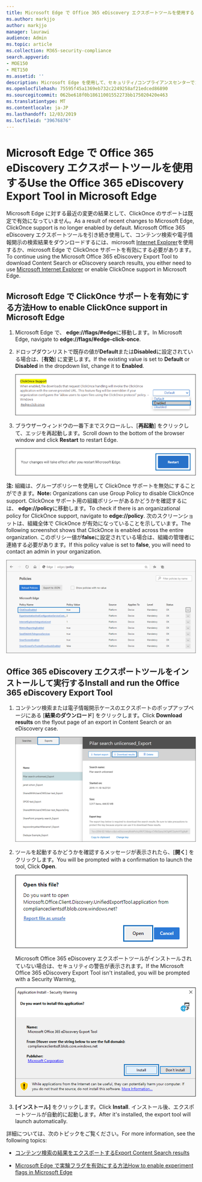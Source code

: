 ```yaml
---
title: Microsoft Edge で Office 365 eDiscovery エクスポートツールを使用する
ms.author: markjjo
author: markjjo
manager: laurawi
audience: Admin
ms.topic: article
ms.collection: M365-security-compliance
search.appverid:
- MOE150
- MET150
ms.assetid: ''
description: Microsoft Edge を使用して、セキュリティ/コンプライアンスセンターでコンテンツ検索および電子情報開示から検索結果をエクスポートするには、ClickOnce サポートを有効にする必要があります。
ms.openlocfilehash: 75595f45a1369eb732c2249258af21edced86890
ms.sourcegitcommit: 062be618f0b18611001552273bb175020420e463
ms.translationtype: MT
ms.contentlocale: ja-JP
ms.lasthandoff: 12/03/2019
ms.locfileid: "39676876"
---
```

# <a name="use-the-office-365-ediscovery-export-tool-in-microsoft-edge"></a><span data-ttu-id="a7546-103">Microsoft Edge で Office 365 eDiscovery エクスポートツールを使用する</span><span class="sxs-lookup"><span data-stu-id="a7546-103">Use the Office 365 eDiscovery Export Tool in Microsoft Edge</span></span>

<span data-ttu-id="a7546-104">Microsoft Edge に対する最近の変更の結果として、ClickOnce のサポートは既定で有効になっていません。</span><span class="sxs-lookup"><span data-stu-id="a7546-104">As a result of recent changes to Microsoft Edge, ClickOnce support is no longer enabled by default.</span></span> <span data-ttu-id="a7546-105">Microsoft Office 365 eDiscovery エクスポートツールを引き続き使用して、コンテンツ検索や電子情報開示の検索結果をダウンロードするには、microsoft [Internet Explorer](https://support.microsoft.com/help/17621/internet-explorer-downloads)を使用するか、microsoft Edge で ClickOnce サポートを有効にする必要があります。</span><span class="sxs-lookup"><span data-stu-id="a7546-105">To continue using the Microsoft Office 365 eDiscovery Export Tool to download Content Search or eDiscovery search results, you either need to use [Microsoft Internet Explorer](https://support.microsoft.com/help/17621/internet-explorer-downloads) or enable ClickOnce support in Microsoft Edge.</span></span>

## <a name="how-to-enable-clickonce-support-in-microsoft-edge"></a><span data-ttu-id="a7546-106">Microsoft Edge で ClickOnce サポートを有効にする方法</span><span class="sxs-lookup"><span data-stu-id="a7546-106">How to enable ClickOnce support in Microsoft Edge</span></span>

1. <span data-ttu-id="a7546-107">Microsoft Edge で、 **edge://flags/#edge**に移動します。</span><span class="sxs-lookup"><span data-stu-id="a7546-107">In Microsoft Edge, navigate to **edge://flags/#edge-click-once**.</span></span>

2. <span data-ttu-id="a7546-108">ドロップダウンリストで既存の値が**Default**または**Disabled**に設定されている場合は、[**有効**] に変更します。</span><span class="sxs-lookup"><span data-stu-id="a7546-108">If the existing value is set to **Default** or **Disabled** in the dropdown list, change it to **Enabled**.</span></span>
    
   ![](media/ClickOnceimage1.png)

3. <span data-ttu-id="a7546-109">ブラウザーウィンドウの一番下までスクロールし、[**再起動**] をクリックして、エッジを再起動します。</span><span class="sxs-lookup"><span data-stu-id="a7546-109">Scroll down to the bottom of the browser window and click **Restart** to restart Edge.</span></span>

   ![](media/ClickOnceimage2.png)

<span data-ttu-id="a7546-110">**注:** 組織は、グループポリシーを使用して ClickOnce サポートを無効にすることができます。</span><span class="sxs-lookup"><span data-stu-id="a7546-110">**Note:** Organizations can use Group Policy to disable ClickOnce support.</span></span> <span data-ttu-id="a7546-111">ClickOnce サポート用の組織ポリシーがあるかどうかを確認するには、 **edge://policy**に移動します。</span><span class="sxs-lookup"><span data-stu-id="a7546-111">To check if there is an organizational policy for ClickOnce support, navigate to **edge://policy**.</span></span> <span data-ttu-id="a7546-112">次のスクリーンショットは、組織全体で ClickOnce が有効になっていることを示しています。</span><span class="sxs-lookup"><span data-stu-id="a7546-112">The following screenshot shows that ClickOnce is enabled across the entire organization.</span></span> <span data-ttu-id="a7546-113">このポリシー値が**false**に設定されている場合は、組織の管理者に連絡する必要があります。</span><span class="sxs-lookup"><span data-stu-id="a7546-113">If this policy value is set to **false**, you will need to contact an admin in your organization.</span></span>

![](media/ClickOnceimage3.png)

## <a name="install-and-run-the-office-365-ediscovery-export-tool"></a><span data-ttu-id="a7546-114">Office 365 eDiscovery エクスポートツールをインストールして実行する</span><span class="sxs-lookup"><span data-stu-id="a7546-114">Install and run the Office 365 eDiscovery Export Tool</span></span>

1. <span data-ttu-id="a7546-115">コンテンツ検索または電子情報開示ケースのエクスポートのポップアップページにある [**結果のダウンロード**] をクリックします。</span><span class="sxs-lookup"><span data-stu-id="a7546-115">Click **Download results** on the flyout page of an export in Content Search or an eDiscovery case.</span></span>

   ![検索結果をダウンロードするには、ポップアップページの [結果のダウンロード] をクリックします。](media/ClickOnceExport1.png)

2. <span data-ttu-id="a7546-117">ツールを起動するかどうかを確認するメッセージが表示されたら、[**開く**] をクリックします。</span><span class="sxs-lookup"><span data-stu-id="a7546-117">You will be prompted with a confirmation to launch the tool, Click **Open**.</span></span>

   ![[開く] をクリックして電子情報開示エクスポートツールを起動します。](media/ClickOnceimage4.png)

   <span data-ttu-id="a7546-119">Microsoft Office 365 eDiscovery エクスポートツールがインストールされていない場合は、セキュリティの警告が表示されます。</span><span class="sxs-lookup"><span data-stu-id="a7546-119">If the Microsoft Office 365 eDiscovery Export Tool isn't installed, you will be prompted with a Security Warning,</span></span> 

   ![[インストール] をクリックして電子情報開示エクスポートツールをインストールします。](media/ClickOnceimage5.png)

3. <span data-ttu-id="a7546-121">**[インストール]** をクリックします。</span><span class="sxs-lookup"><span data-stu-id="a7546-121">Click **Install**.</span></span> <span data-ttu-id="a7546-122">インストール後、エクスポートツールが自動的に起動します。</span><span class="sxs-lookup"><span data-stu-id="a7546-122">After it's installed, the export tool will launch automatically.</span></span>

<span data-ttu-id="a7546-123">詳細については、次のトピックをご覧ください。</span><span class="sxs-lookup"><span data-stu-id="a7546-123">For more information, see the following topics:</span></span>

- [<span data-ttu-id="a7546-124">コンテンツ検索の結果をエクスポートする</span><span class="sxs-lookup"><span data-stu-id="a7546-124">Export Content Search results</span></span>](export-search-results.md)

- [<span data-ttu-id="a7546-125">Microsoft Edge で実験フラグを有効にする方法</span><span class="sxs-lookup"><span data-stu-id="a7546-125">How to enable experiment flags in Microsoft Edge</span></span>](https://microsoftedgesupport.microsoft.com/hc/articles/360034075294-How-to-enable-experiment-flags-in-Microsoft-Edge-Insider-channels)
